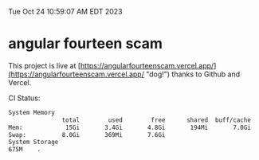 Tue Oct 24 10:59:07 AM EDT 2023

# angular fourteen scam


This project is live at [https://angularfourteenscam.vercel.app/](https://angularfourteenscam.vercel.app/ "dog!") thanks to Github and Vercel.

CI Status: 

```bash
System Memory
               total        used        free      shared  buff/cache   available
Mem:            15Gi       3.4Gi       4.8Gi       194Mi       7.0Gi        11Gi
Swap:          8.0Gi       369Mi       7.6Gi
System Storage
675M	.

